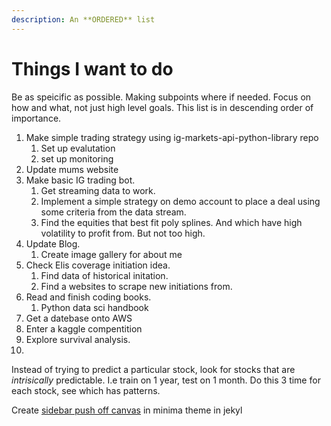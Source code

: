 ```yaml
---
description: An **ORDERED** list
---
```

# Things I want to do

Be as speicific as possible. Making subpoints where if needed. Focus on how and what, not just high level goals. 
This list is in descending order of importance.

1. Make simple trading strategy using ig-markets-api-python-library repo
   1. Set up evalutation
   2. set up monitoring
2. Update mums website
3. Make basic IG trading bot.
    1. Get streaming data to work.
    2. Implement a simple strategy on demo account to place a deal using some criteria from the data stream.
    3. Find the equities that best fit poly splines. And which have high volatility to profit from. But not too high.
4. Update Blog.  
    1. Create image gallery for about me
5. Check Elis coverage initiation idea.
    1. Find data of historical initation.
    2. Find a websites to scrape new initiations from.
6. Read and finish coding books.
    1. Python data sci handbook
7. Get a datebase onto AWS
8. Enter a kaggle compentition
9.  Explore survival analysis.
10. 


Instead of trying to predict a particular stock, look for stocks that are _intrisically_ predictable. I.e train on 1 year, test on 1 month. Do this 3 time for each stock, see which has patterns.

Create [sidebar push off canvas](https://www.w3schools.com/howto/howto_js_sidenav.asp) in minima theme in jekyl

